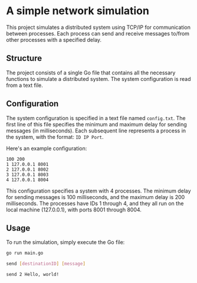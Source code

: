 # A simple network simulation

This project simulates a distributed system using TCP/IP for communication between processes. Each process can send and receive messages to/from other processes with a specified delay.

## Structure

The project consists of a single Go file that contains all the necessary functions to simulate a distributed system. The system configuration is read from a text file.

## Configuration

The system configuration is specified in a text file named `config.txt`. The first line of this file specifies the minimum and maximum delay for sending messages (in milliseconds). Each subsequent line represents a process in the system, with the format: `ID IP Port`.

Here's an example configuration:

```
100 200
1 127.0.0.1 8001
2 127.0.0.1 8002
3 127.0.0.1 8003
4 127.0.0.1 8004
```

This configuration specifies a system with 4 processes. The minimum delay for sending messages is 100 milliseconds, and the maximum delay is 200 milliseconds. The processes have IDs 1 through 4, and they all run on the local machine (127.0.0.1), with ports 8001 through 8004.

## Usage

To run the simulation, simply execute the Go file:

```bash
go run main.go

send [destinationID] [message]

send 2 Hello, world!

```
